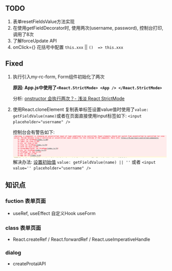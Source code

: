 ## TODO

1. 表单resetFieldsValue方法实现
2. 在使用getFieldDecorator时, 使用两次(username, password), 控制台打印, 调用了8次
3. 了解forceUpdate API
4. onClick={} 花括号中配置 `this.xxx` || `()  => this.xxx`

## Fixed

1. 执行引入my-rc-form, Form组件初始化了两次
   
   **原因: App.js中使用了`<React.StrictMode> <App /> </React.StrictMode>`**

   分析: [onstructor 会执行两次？- 浅淡 React StrictMode](https://juejin.im/post/5e64d3eff265da57671bd080)

2. 使用React.cloneElement 复制表单标签设置value值时使用了`value: getFieldValue(name)`或者在页面直接使用input标签如下: `<input placeholder="username" />` 
   
   控制台会有警告如下:![](./docs/imgs/warning-uncontrolled-input.png)
  解决办法: [设置初始值](https://stackoverflow.com/questions/47012169/a-component-is-changing-an-uncontrolled-input-of-type-text-to-be-controlled-erro)
  `value: getFieldValue(name) || ''` 或者 `<input value='' placeholder="username" />`


## 知识点

### fuction 表单页面
- useRef, useEffect 自定义Hook useForm

### class 表单页面
- React.createRef / React.forwardRef / React.useImperativeHandle

### dialog
- createProtalAPI

